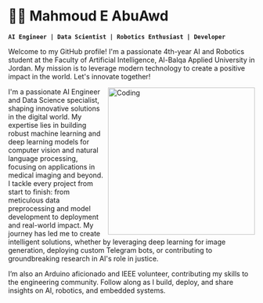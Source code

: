 # 👨‍💻 Mahmoud E AbuAwd

**`AI Engineer | Data Scientist | Robotics Enthusiast | Developer`**

Welcome to my GitHub profile! I'm a passionate 4th-year AI and Robotics student at the Faculty of Artificial Intelligence, Al-Balqa Applied University in Jordan. My mission is to leverage modern technology to create a positive impact in the world. Let's innovate together!


<img align="right" alt="Coding" width="300" src="https://media.tenor.com/n53f5g-plM0AAAAi/emo.gif">

I'm a passionate AI Engineer and Data Science specialist, shaping innovative solutions in the digital world. My expertise lies in building robust machine learning and deep learning models for computer vision and natural language processing, focusing on applications in medical imaging and beyond. I tackle every project from start to finish: from meticulous data preprocessing and model development to deployment and real-world impact. My journey has led me to create intelligent solutions, whether by leveraging deep learning for image generation, deploying custom Telegram bots, or contributing to groundbreaking research in AI's role in justice.

I’m also an Arduino aficionado and IEEE volunteer, contributing my skills to the engineering community. Follow along as I build, deploy, and share insights on AI, robotics, and embedded systems.
